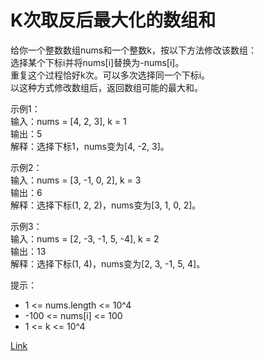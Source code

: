 <h1>K次取反后最大化的数组和</h1>

给你一个整数数组nums和一个整数k，按以下方法修改该数组：</br>
选择某个下标i并将nums[i]替换为-nums[i]。</br>
重复这个过程恰好k次。可以多次选择同一个下标i。</br>
以这种方式修改数组后，返回数组可能的最大和。</br>

示例1：</br>
输入：nums = [4, 2, 3], k = 1</br>
输出：5</br>
解释：选择下标1，nums变为[4, -2, 3]。</br>

示例2：</br>
输入：nums = [3, -1, 0, 2], k = 3</br>
输出：6</br>
解释：选择下标(1, 2, 2)，nums变为[3, 1, 0, 2]。</br>

示例3：</br>
输入：nums = [2, -3, -1, 5, -4], k = 2</br>
输出：13</br>
解释：选择下标(1, 4)，nums变为[2, 3, -1, 5, 4]。</br>

提示：
- 1 <= nums.length <= 10^4
- -100 <= nums[i] <= 100
- 1 <= k <= 10^4

[Link](https://leetcode-cn.com/problems/maximize-sum-of-array-after-k-negations/)